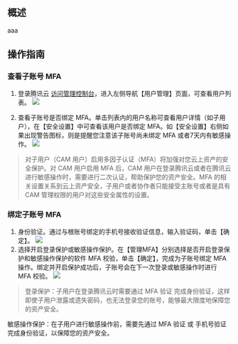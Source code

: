 ## 概述
aaa

## 操作指南

###  查看子账号 MFA
1. 登录腾讯云 [访问管理控制台](https://console.cloud.tencent.com/cam)，进入左侧导航【用户管理】页面，可查看用户列表。
![](https://main.qcloudimg.com/raw/5349ecbb00bbc527c35037a1ae7a4098.png)

2. 查看子账号是否绑定 MFA。单击列表内的用户名称可查看用户详情（如子用户），在【安全设置】中可查看该用户是否绑定 MFA。如【安全设置】右侧如果出现警告图标，则是提醒您注意该子账号尚未绑定 MFA 或者7天内有敏感操作。
![](https://main.qcloudimg.com/raw/f53b93079898cef719f95df1b399aeb6.png)

>对子用户（CAM 用户）启用多因子认证（MFA）将加强对您云上资产的安全保护。对 CAM 用户启用 MFA 后，CAM 用户在登录腾讯云或者在腾讯云进行敏感操作时，需要进行二次认证，帮助保护您的资产安全。MFA 的相关设置关系到云上资产安全，子用户或者协作者只能接受主账号或者是具有 CAM 管理权限的用户对这些安全属性的设置。

### 绑定子账号 MFA
1. 身份验证。通过与根账号绑定的手机号接收验证信息，输入验证码，单击【确定】。
![](https://main.qcloudimg.com/raw/33dfd73f48a83cf26dc9c9bb452d5e0b.png)
2. 选择开启登录保护或敏感操作保护。在【管理MFA】分别选择是否开启登录保护和敏感操作保护的软件 MFA 校验，单击【确定】，完成为子账号绑定 MFA 操作。绑定并开启保护成功后，子账号会在下一次登录或敏感操作时进行 MFA 校验。
![](https://main.qcloudimg.com/raw/dcfc7c9884e939ade77c81cdfa6cf3ee.png)

>登录保护：子用户在登录腾讯云时需要通过 MFA 验证 完成身份验证，这样即使子用户泄露或遗失密码，也无法登录您的账号，能够最大限度地保障您的资产安全。
>
敏感操作保护：在子用户进行敏感操作前，需要先通过 MFA 验证 或 手机号验证 完成身份验证，以保障您的资产安全。
